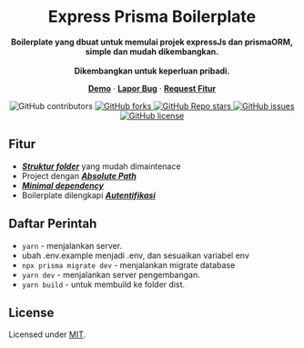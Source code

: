 <div align="center">
  <h1 align="center">Express Prisma Boilerplate</h1>
  <p align="center">
    <strong>Boilerplate yang dbuat untuk memulai projek expressJs dan prismaORM, simple dan mudah dikembangkan. <br/><br/> Dikembangkan untuk keperluan pribadi.</strong>
  </p>
   <p align="center">
    <a href="https://quran-api-id.vercel.app"><strong>Demo</strong></a> · <a href="https://github.com/rizkiramadhanx/express-prisma-boilerplate/issues"><strong>Lapor Bug</strong></a> · <a href="https://github.com/rizkiramadhanx/express-prisma-boilerplate/issues"><strong>Request Fitur</strong></a>
  </p>
    <img alt="GitHub contributors" src="https://img.shields.io/github/contributors/rizkiramadhanx/express-prisma-boilerplate">
  </a>
  <a href="https://github.com/rizkiramadhanx/express-prisma-boilerplate/network/members">
    <img alt="GitHub forks" src="https://img.shields.io/github/forks/rizkiramadhanx/express-prisma-boilerplate">
  </a>
  <a href="https://github.com/rizkiramadhanx/express-prisma-boilerplate/stargazers">
    <img alt="GitHub Repo stars" src="https://img.shields.io/github/stars/rizkiramadhanx/express-prisma-boilerplate">
  </a>
  <a href="https://github.com/rizkiramadhanx/express-prisma-boilerplate/issues">
    <img alt="GitHub issues" src="https://img.shields.io/github/issues/rizkiramadhanx/express-prisma-boilerplate">
  </a>
  <a href="https://github.com/rizkiramadhanx/express-prisma-boilerplate/blob/main/LICENSE">
  <img alt="GitHub license" src="https://img.shields.io/github/license/rizkiramadhanx/express-prisma-boilerplate">
  </a>
</div>

## Fitur

- <u><i><b>Struktur folder</b></i></u> yang mudah dimaintenace
- Project dengan <u><i><b>Absolute Path</b></i></u>
- <u><i><b>Minimal dependency</b></i></u>
- Boilerplate dilengkapi <u><i><b>Autentifikasi</b></i></u>

## Daftar Perintah

- `yarn` - menjalankan server.
-  ubah .env.example menjadi .env, dan sesuaikan variabel env
- `npx prisma migrate dev` - menjalankan migrate database
- `yarn dev` - menjalankan server pengembangan.
- `yarn build` - untuk membuild ke folder dist.

## License

Licensed under [MIT](https://opensource.org/licenses/MIT).
